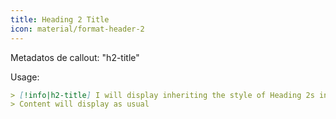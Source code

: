 ```yaml
---
title: Heading 2 Title
icon: material/format-header-2
---
```


Metadatos de callout: "h2-title"

Usage:

```md
> [!info|h2-title] I will display inheriting the style of Heading 2s in this theme
> Content will display as usual
```

